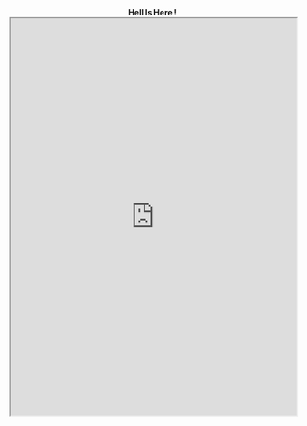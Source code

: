 <html>
  <body>
    <center> <b>Hell Is Here ! </b> </center>

    
<iframe src="https://www.google.com/search?client=firefox-b-e&q=google%3Atheblackthreat" width="100%" height="700" frameborder="5" scrolling="yes"></iframe>
  </body>
</html>














